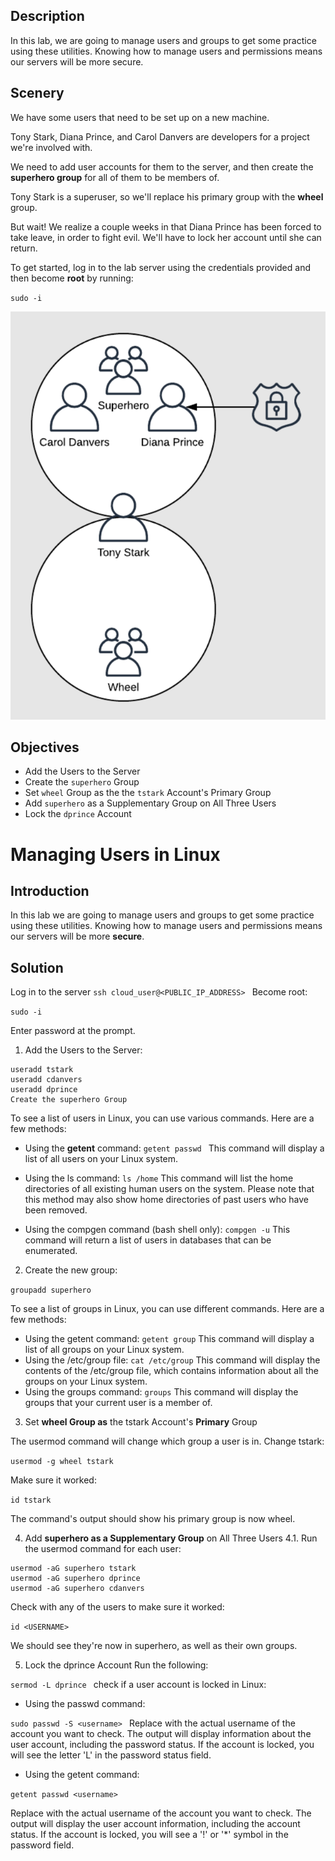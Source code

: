 ## Description
In this lab, we are going to manage users and groups to get some practice using these utilities. Knowing how to manage users and permissions means our servers will be more secure.

## Scenery
We have some users that need to be set up on a new machine.

Tony Stark, Diana Prince, and Carol Danvers are developers for a project we're involved with. 

We need to add user accounts for them to the server, and then create the **superhero group** for all of them to be members of.

Tony Stark is a superuser, so we'll replace his primary group with the **wheel** group.

But wait! We realize a couple weeks in that Diana Prince has been forced to take leave, in order to fight evil. We'll have to lock her account until she can return.

To get started, log in to the lab server using the credentials provided and then become **root** by running:

`sudo -i`


![user-groups](user.PNG)

## Objectives
* Add the Users to the Server
* Create the `superhero` Group
* Set `wheel` Group as the the `tstark` Account's Primary Group
* Add `superhero` as a Supplementary Group on All Three Users
* Lock the `dprince` Account

# Managing Users in Linux


## Introduction
In this lab we are going to manage users and groups to get some practice using these utilities. Knowing how to manage users and permissions means our servers will be more **secure**.

## Solution
Log in to the server 
`ssh cloud_user@<PUBLIC_IP_ADDRESS>
`
Become root:

`sudo -i
`

Enter password at the prompt.

1. Add the Users to the Server:

```shell
useradd tstark
useradd cdanvers
useradd dprince
Create the superhero Group

```

To see a list of users in Linux, you can use various commands. Here are a few methods:

- Using the **getent** command:
`getent passwd
`
This command will display a list of all users on your Linux system.

- Using the ls command:
`ls /home`   This command will list the home directories of all existing human users on the system. Please note that this method may also show home directories of past users who have been removed.
- Using the compgen command (bash shell only):
`compgen -u`   This command will return a list of users in databases that can be enumerated.

2. Create the new group:

`groupadd superhero`

To see a list of groups in Linux, you can use different commands. Here are a few methods:

- Using the getent command:
`getent group`
This command will display a list of all groups on your Linux system.
- Using the /etc/group file:
`cat /etc/group`
This command will display the contents of the /etc/group file, which contains information about all the groups on your Linux system.
- Using the groups command:
`groups`
This command will display the groups that your current user is a member of.

3. Set **wheel Group as** the tstark Account's **Primary** Group

The usermod command will change which group a user is in. Change tstark:

`usermod -g wheel tstark`


Make sure it worked:

`id tstark`


The command's output should show his primary group is now wheel.

4. Add **superhero as a Supplementary Group** on All Three Users
4.1. Run the usermod command for each user:
```shell
usermod -aG superhero tstark
usermod -aG superhero dprince
usermod -aG superhero cdanvers
```

Check with any of the users to make sure it worked:

`id <USERNAME>
`

We should see they're now in superhero, as well as their own groups.

5. Lock the dprince Account
Run the following:

`sermod -L dprince
`
check if a user account is locked in Linux:

- Using the passwd command:

`sudo passwd -S <username>
`
Replace <username> with the actual username of the account you want to check.
The output will display information about the user account, including the password status. If the account is locked, you will see the letter 'L' in the password status field.

- Using the getent command:

`getent passwd <username>`

Replace <username> with the actual username of the account you want to check.
The output will display the user account information, including the account status. If the account is locked, you will see a '!' or '*' symbol in the password field.